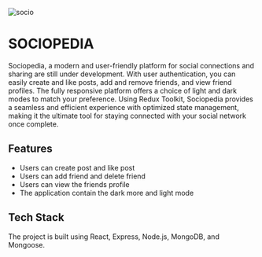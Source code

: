 ![socio](https://user-images.githubusercontent.com/78220157/230327603-d7126dd2-5dac-42bb-98cc-9a5533010358.png)

# SOCIOPEDIA

Sociopedia, a modern and user-friendly platform for social connections and sharing are still under development. With user authentication, you can easily create and like posts, add and remove friends, and view friend profiles. The fully responsive platform offers a choice of light and dark modes to match your preference. Using Redux Toolkit, Sociopedia provides a seamless and efficient experience with optimized state management, making it the ultimate tool for staying connected with your social network once complete.


## Features
  * Users can create post and like post
  * Users can add friend and delete friend
  * Users can view the friends profile
  * The application contain the dark more and light mode
## Tech Stack

The project is built using React, Express, Node.js, MongoDB, and Mongoose.



